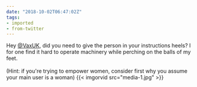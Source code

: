 ```yaml
---
date: "2018-10-02T06:47:02Z"
tags:
- imported
- from-twitter
---
```

Hey [@VaxUK](/twitter/#/VaxUK), did you need to give the person in your instructions heels? I for one find it hard to operate machinery while perching on the balls of my feet.\
\
\(Hint: if you're trying to empower women, consider first why you assume your main user is a woman\) {{< imgorvid src="media-1.jpg" >}}
